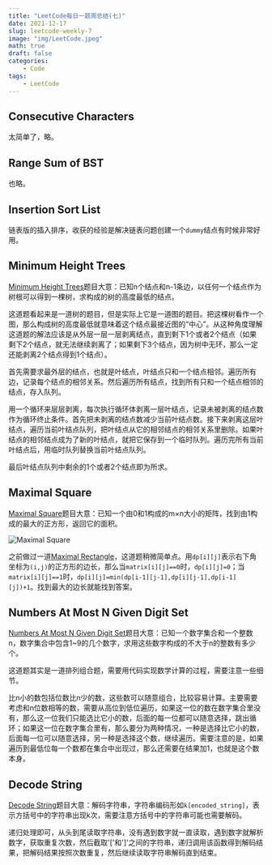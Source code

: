 ```yaml
---
title: "LeetCode每日一题周总结(七)"
date: 2021-12-17
slug: leetcode-weekly-7
image: "img/LeetCode.jpeg"
math: true
draft: false
categories:
    - Code
tags:
    - LeetCode
---
```


## Consecutive Characters

太简单了，略。

## Range Sum of BST

也略。

## Insertion Sort List

链表版的插入排序，收获的经验是解决链表问题创建一个`dummy`结点有时候非常好用。

## Minimum Height Trees

[Minimum Height Trees](https://leetcode.com/problems/minimum-height-trees/)题目大意：已知n个结点和n-1条边，以任何一个结点作为树根可以得到一棵树，求构成的树的高度最低的结点。

这道题看起来是一道树的题目，但是实际上它是一道图的题目。把这棵树看作一个图，那么构成树的高度最低就意味着这个结点最接近图的“中心”。从这种角度理解这道题的解法应该是从外层一层一层剥离结点，直到剩下1个或者2个结点（如果剩下2个结点，就无法继续剥离了；如果剩下3个结点，因为树中无环，那么一定还能剥离2个结点得到1个结点）。

首先需要求最外层的结点，也就是叶结点，叶结点只和一个结点相邻。遍历所有边，记录每个结点的相邻关系。然后遍历所有结点，找到所有只和一个结点相邻的结点，存入队列。

用一个循环来层层剥离，每次执行循环体剥离一层叶结点，记录未被剥离的结点数作为循环终止条件。首先把未剥离的结点数减少当前叶结点数。接下来剥离这层叶结点，遍历当前叶结点队列，把叶结点从它的相邻结点的相邻关系里删除。如果叶结点的相邻结点成为了新的叶结点，就把它保存到一个临时队列。遍历完所有当前叶结点后，用临时队列替换当前叶结点队列。

最后叶结点队列中剩余的1个或者2个结点即为所求。

## Maximal Square

[Maximal Square](https://leetcode.com/problems/maximal-square/)题目大意：已知一个由0和1构成的m×n大小的矩阵，找到由1构成的最大的正方形，返回它的面积。

![Maximal Square](https://assets.leetcode.com/uploads/2020/11/26/max1grid.jpg)

之前做过一道[Maximal Rectangle](/p/leetcode-weekly-5/#maximal-rectangle)，这道题稍微简单点。用`dp[i][j]`表示右下角坐标为`(i,j)`的正方形的边长，那么当`matrix[i][j]==0`时，`dp[i][j]=0`；当`matrix[i][j]==1`时，`dp[i][j]=min(dp[i-1][j-1],dp[i][j-1],dp[i-1][j])+1`。找到最大的边长就能找到答案。

## Numbers At Most N Given Digit Set

[Numbers At Most N Given Digit Set](https://leetcode.com/problems/numbers-at-most-n-given-digit-set/)题目大意：已知一个数字集合和一个整数n，数字集合中包含1~9的几个数字，求用这些数字构成的不大于n的整数有多少个。

这道题其实是一道排列组合题，需要用代码实现数学计算的过程，需要注意一些细节。

比n小的数包括位数比n少的数，这些数可以随意组合，比较容易计算。主要需要考虑和n位数相等的数，需要从高位到低位遍历，如果这一位的数在数字集合里没有，那么这一位我们只能选比它小的数，后面的每一位都可以随意选择，跳出循环；如果这一位在数字集合里有，那么要分为两种情况，一种是选择比它小的数，后面每一位可以随意选择，另一种是选择这个数，继续遍历。需要注意的是，如果遍历到最低位每一个数都在集合中出现过，那么还需要在结果加1，也就是这个数本身。

## Decode String

[Decode String](https://leetcode.com/problems/decode-string/)题目大意：解码字符串，字符串编码形如`k[encoded_string]`，表示方括号中的字符串出现k次，需要注意方括号中的字符串可能也需要解码。

递归处理即可，从头到尾读取字符串，没有遇到数字就一直读取，遇到数字就解析数字，获取重复次数，然后截取'['和']'之间的字符串，递归调用该函数得到解码结果，把解码结果按照次数重复，然后继续读取字符串解码直到结束。
